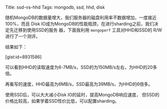 Title: ssd-vs-hhd
Tags: mongodb, ssd, hhd, disk


随机MongoDB的数据量增大，我们服务器的磁盘利用率不数据增加，一度接近100%，而且
Disk IO成为MongoDB的性能瓶颈，在进行sharding之前，我们决定先迁移到使用SSD的服务
器，下面我利用 `mongoperf` 工具对HHD和SSD的 R/W 进行了一个测评。

结果如下：

[gist:id=8931586]

可以看到HHD的读取速度为6-7MB/s，SSD的为150MB/s左右，为HHD的20多倍。

再看写的速度，HHD最高为6MB/s，SSD最高为39MB/s，为HHD的6倍多。

使用SSD后，可以大大减小Disk IO的延时，提高MongoDB响应速度，
但SSD的价格比较高，如果学着SSD性价比低，可以配置sharding。
